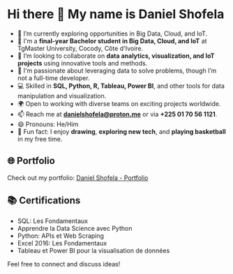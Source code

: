# Hi there 👋 My name is Daniel Shofela

- 🔭 I’m currently exploring opportunities in Big Data, Cloud, and IoT.
- 🌱 I'm a **final-year Bachelor student in Big Data, Cloud, and IoT** at TgMaster University, Cocody, Côte d'Ivoire.
- 👯 I’m looking to collaborate on **data analytics, visualization, and IoT projects** using innovative tools and methods.
- 🤔 I'm passionate about leveraging data to solve problems, though I’m not a full-time developer.
- 💻 Skilled in **SQL, Python, R, Tableau, Power BI**, and other tools for data manipulation and visualization.
- 🌍 Open to working with diverse teams on exciting projects worldwide.
- 📫 Reach me at **danielshofela@proton.me** or via **+225 01 70 56 1121**.
- 😄 Pronouns: He/Him
- 🎨 Fun fact: I enjoy **drawing**, **exploring new tech**, and **playing basketball** in my free time.

## 🌐 Portfolio
Check out my portfolio: [Daniel Shofela - Portfolio](https://danielshofela.github.io/Mon-portfolio/)

## 📚 Certifications
- SQL: Les Fondamentaux  
- Apprendre la Data Science avec Python  
- Python: APIs et Web Scraping  
- Excel 2016: Les Fondamentaux  
- Tableau et Power BI pour la visualisation de données  

Feel free to connect and discuss ideas!
